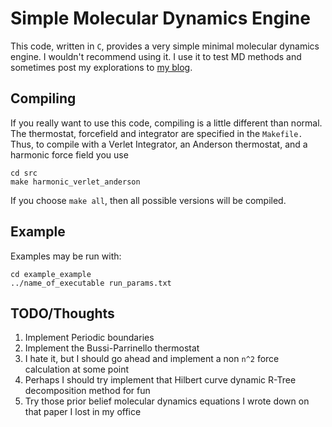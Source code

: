 Simple Molecular Dynamics Engine
=========================

This code, written in `C`, provides a very simple minimal molecular
dynamics engine. I wouldn't recommend using it. I use it to test MD
methods and sometimes post my explorations to [my
blog](http://crowsandcats.blogspot.com).

Compiling
-------------------------

If you really want to use this code, compiling is a little different
than normal. The thermostat, forcefield and integrator are specified
in the `Makefile.` Thus, to compile with a Verlet Integrator, an
Anderson thermostat, and a harmonic force field you use

    cd src
    make harmonic_verlet_anderson

If you choose `make all`, then all possible versions will be compiled.

Example
-------------------------
Examples may be run with:

    cd example_example
    ../name_of_executable run_params.txt

TODO/Thoughts
-------------------------
1. Implement Periodic boundaries
2. Implement the Bussi-Parrinello thermostat
3. I hate it, but I should go ahead and implement a non `n^2` force calculation at some point
4. Perhaps I should try implement that Hilbert curve dynamic R-Tree decomposition method for fun
5. Try those prior belief molecular dynamics equations I wrote down on that paper I lost in my office
